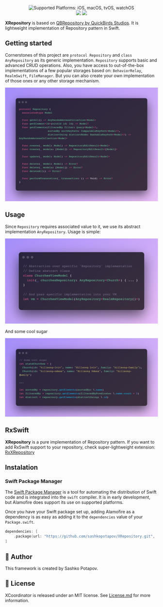 <p align="center">
<br>
<img src="https://img.shields.io/badge/platforms-iOS%20%7C%20macOS%20%7C%20tvOS%20%7C%20watchO-333333.svg" alt="Supported Platforms: iOS, macOS, tvOS, watchOS" />
<br/>
<a><img src="https://img.shields.io/badge/Swift%20Package%20Manager-compatible-brightgreen.svg" /></a>
<a><img src="https://img.shields.io/badge/License-MIT-yellow.svg" /></a>
</p>

**XRepository** is based on [QBRepository by QuickBirds Studios](https://github.com/quickbirdstudios/QBRepository). It is lightweight implementation of Repository pattern in Swift.

##  Getting started
Cornerstones of this project are `protocol Repository` and `class AnyRepository` as its generic implementation. `Repository` supports basic and advanced CRUD operations. Also, you have access to out-of-the-box implementations of a few popular storages based on: `BehaviorRelay`, `RealmSwift`, `FileManager`. But you can also create your own implementation of those ones or any other storage mechanism.

<p align="center">
  <img src="snippet_1.png"/>
</p>

## Usage
Since `Repository` requires associated value to it, we use its abstract implementation `AnyRepository`.
Usage is simple:

<p align="center">
  <img src="snippet_2.png"/>
</p>

And some cool sugar
<p align="center">
  <img src="snippet_3.png"/>
</p>

##  RxSwift
**XRepository** is a pure implementation of Repository pattern. If you want to add RxSwift support to your repository, check super-lightweight extension: [RxXRepository](https://github.com/sashkopotapov/RxXRepository.git)

## Instalation
### Swift Package Manager

The [Swift Package Manager](https://swift.org/package-manager/) is a tool for automating the distribution of Swift code and is integrated into the `swift` compiler. It is in early development, but Alamofire does support its use on supported platforms.

Once you have your Swift package set up, adding Alamofire as a dependency is as easy as adding it to the `dependencies` value of your `Package.swift`.

```swift
dependencies: [
    .package(url: "https://github.com/sashkopotapov/XRepository.git", .upToNextMinor(from: "1.2.0"))
]
```

## 👤 Author
This framework is created by Sashko Potapov.

## 📃 License

XCoordinator is released under an MIT license. See [License.md](https://github.com/sashkopotapov/XRepository/blob/main/LICENSE) for more information.
